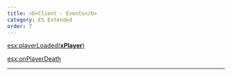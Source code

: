 ```yaml
---
title: <b>Client - Events</b>
category: ES Extended
order: 7
---
```


[esx:playerLoaded(**xPlayer**)](../client-events/esx.playerloaded)

[esx:onPlayerDeath](../client-events/esx.onplayerdeath)

___
